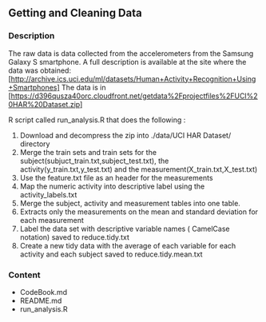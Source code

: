 ## Getting and Cleaning Data
### Description
The raw data is data collected from the accelerometers from the Samsung Galaxy S smartphone. A full description is available at the site where the data was obtained: [http://archive.ics.uci.edu/ml/datasets/Human+Activity+Recognition+Using+Smartphones]
The data is in [https://d396qusza40orc.cloudfront.net/getdata%2Fprojectfiles%2FUCI%20HAR%20Dataset.zip]

R script called run_analysis.R that does the following :
1. Download and decompress the zip into ./data/UCI HAR Dataset/ directory
2. Merge the train sets and train sets for the subject(subjuct_train.txt,subject_test.txt),
   the activity(y_train.txt,y_test.txt) and the measurement(X_train.txt,X_test.txt)
3. Use the feature.txt file as an header for the measurements
4. Map the numeric activity into descriptive label using the activity_labels.txt
5. Merge the subject, activity and measurement tables into one table.
6. Extracts only the measurements on the mean and standard deviation for each measurement
7. Label the data set with descriptive variable names ( CamelCase notation) saved to reduce.tidy.txt
8. Create a new tidy data with the average of each variable for each activity and each subject saved to
   reduce.tidy.mean.txt

### Content

- CodeBook.md
- README.md
- run_analysis.R